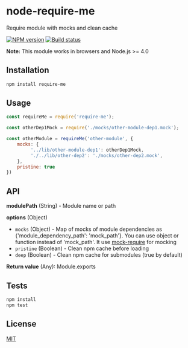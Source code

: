 # node-require-me
Require module with mocks and clean cache

[![NPM version](https://img.shields.io/npm/v/require-me.svg)](https://npmjs.org/package/node-require-me)
[![Build status](https://img.shields.io/travis/tamtakoe/node-require-me.svg)](https://travis-ci.org/tamtakoe/node-require-me)

**Note:** This module works in browsers and Node.js >= 4.0

## Installation

```sh
npm install require-me
```

## Usage

```js
const requireMe = require('require-me');

const otherDep1Mock = require('./mocks/other-module-dep1.mock');

const otherModule = requireMe('other-module', {
    mocks: {
         '../lib/other-module-dep1': otherDep1Mock,
         './../lib/other-dep2': './mocks/other-dep2.mock',
    },
    pristine: true
})
```

## API

**modulePath** (String) - Module name or path

**options** (Object)

* `mocks` (Object) - Map of mocks of module dependencies as {'module_dependency_path': 'mock_path'}.
                     You can use object or function instead of 'mock_path'.
                     It use [mock-require](https://www.npmjs.com/package/mock-require) for mocking
* `pristine` (Boolean) - Clean npm cache before loading
* `deep` (Boolean) - Clean npm cache for submodules (true by default)

**Return value** (Any): Module.exports

## Tests

```sh
npm install
npm test
```

## License

[MIT](LICENSE)